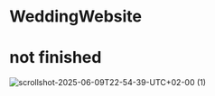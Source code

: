 # WeddingWebsite
# not finished
![scrollshot-2025-06-09T22-54-39-UTC+02-00 (1)](https://github.com/user-attachments/assets/b50f050b-587a-4087-942c-98785ed23077)


